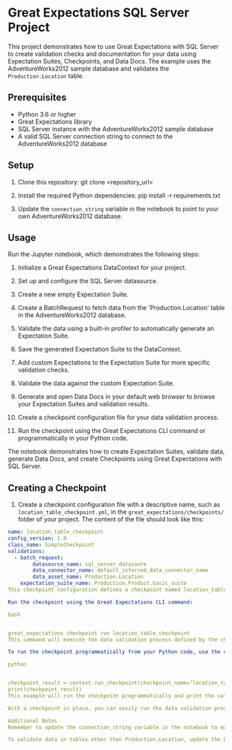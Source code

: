 # Great Expectations SQL Server Project

This project demonstrates how to use Great Expectations with SQL Server to create validation checks and documentation for your data using Expectation Suites, Checkpoints, and Data Docs. The example uses the AdventureWorks2012 sample database and validates the `Production.Location` table.

## Prerequisites

- Python 3.6 or higher
- Great Expectations library
- SQL Server instance with the AdventureWorks2012 sample database
- A valid SQL Server connection string to connect to the AdventureWorks2012 database

## Setup

1. Clone this repository:
git clone <repository_url>




2. Install the required Python dependencies:
pip install -r requirements.txt




3. Update the `connection_string` variable in the notebook to point to your own AdventureWorks2012 database.

## Usage

Run the Jupyter notebook, which demonstrates the following steps:

1. Initialize a Great Expectations DataContext for your project.

2. Set up and configure the SQL Server datasource.

3. Create a new empty Expectation Suite.

4. Create a BatchRequest to fetch data from the 'Production.Location' table in the AdventureWorks2012 database.

5. Validate the data using a built-in profiler to automatically generate an Expectation Suite.

6. Save the generated Expectation Suite to the DataContext.

7. Add custom Expectations to the Expectation Suite for more specific validation checks.

8. Validate the data against the custom Expectation Suite.

9. Generate and open Data Docs in your default web browser to browse your Expectation Suites and validation results.

10. Create a checkpoint configuration file for your data validation process.

11. Run the checkpoint using the Great Expectations CLI command or programmatically in your Python code.

The notebook demonstrates how to create Expectation Suites, validate data, generate Data Docs, and create Checkpoints using Great Expectations with SQL Server.

## Creating a Checkpoint

1. Create a checkpoint configuration file with a descriptive name, such as `location_table_checkpoint.yml`, in the `great_expectations/checkpoints/` folder of your project. The content of the file should look like this:

```yaml
name: location_table_checkpoint
config_version: 1.0
class_name: SimpleCheckpoint
validations:
  - batch_request:
        datasource_name: sql_server_datasoure
        data_connector_name: default_inferred_data_connector_name
        data_asset_name: Production.Location
    expectation_suite_name: Production.Product.basic_suite
This checkpoint configuration defines a checkpoint named location_table_checkpoint, and it uses the SimpleCheckpoint class to perform a single validation. The validation uses the Production.Product.basic_suite Expectation Suite and the sql_server_datasoure datasource.

Run the checkpoint using the Great Expectations CLI command:

bash


great_expectations checkpoint run location_table_checkpoint
This command will execute the data validation process defined by the checkpoint and generate the validation result. If any actions are associated with the checkpoint or the Expectation Suite (e.g., updating Data Docs), those actions will be executed as well.

To run the checkpoint programmatically from your Python code, use the context.run_checkpoint() method:

python


checkpoint_result = context.run_checkpoint(checkpoint_name="location_table_checkpoint")
print(checkpoint_result)
This example will run the checkpoint programmatically and print the validation result.

With a checkpoint in place, you can easily run the data validation process whenever needed, and integrate it into your data pipelines or other workflows for monitoring data quality more effectively.

Additional Notes
Remember to update the connection_string variable in the notebook to match your SQL Server configuration. You may need to adjust the table and column names used in the notebook if you want to use this project for validating different tables in the AdventureWorks2012 database or other database schemas.

To validate data in tables other than Production.Location, update the batch_request variable to fetch data from the desired table and adjust the expectations in the Expectation Suite accordingly.
